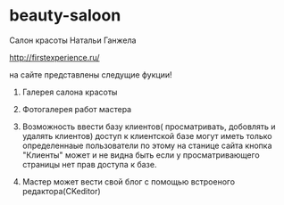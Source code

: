 # beauty-saloon
Салон красоты Натальи Ганжела

http://firstexperience.ru/

на сайте представлены следущие фукции!



1. Галерея салона красоты

2. Фотогалерея работ мастера

3. Возможность ввести базу клиентов( просматривать, добовлять и удалять клиентов) доступ к клиентской базе могут иметь только определеннаые пользователи по этому на станице сайта кнопка "Клиенты" может и не видна быть если у просматривающего страницы нет прав доступа к базе.

4. Мастер может вести свой блог с помощью встроеного редактора(CKeditor)


